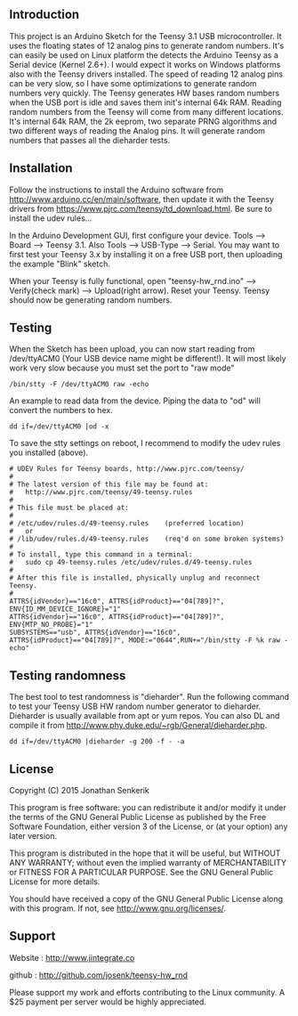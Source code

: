 Introduction
------------

  This project is an Arduino Sketch for the Teensy 3.1 USB microcontroller.  It uses the floating states of 12 analog pins to generate random numbers.  It's can easily be used on Linux platform the detects the Arduino Teensy as a Serial device (Kernel 2.6+).  I would expect it works on Windows platforms also with the Teensy drivers installed.  The speed of reading 12 analog pins can be very slow, so I have some optimizations to generate random numbers very quickly.  The Teensy generates HW bases random numbers when the USB port is idle and saves them init's internal 64k RAM.  Reading random numbers from the Teensy will come from many different locations.   It's internal 64k RAM, the 2k eeprom, two separate PRNG algorithms and two different ways of reading the Analog pins.  It will generate random numbers that passes all the dieharder tests.

Installation
------------------------

  Follow the instructions to install the Arduino software from <http://www.arduino.cc/en/main/software>, then update it with the Teensy drivers from <https://www.pjrc.com/teensy/td_download.html>.   Be sure to install the udev rules...

  In the Arduino Development GUI, first configure your device.  Tools --> Board --> Teensy 3.1.  Also Tools --> USB-Type --> Serial.  You may want to first test your Teensy 3.x by installing it on a free USB port, then uploading the example "Blink" sketch.

  When your Teensy is fully functional, open "teensy-hw_rnd.ino" --> Verify(check mark) --> Upload(right arrow).  Reset your Teensy.  Teensy should now be generating random numbers.

Testing
-------

   When the Sketch has been upload, you can now start reading from /dev/ttyACM0 (Your USB device name might be different!).   It will most likely work very slow because you must set the port to "raw mode"

```
/bin/stty -F /dev/ttyACM0 raw -echo
```

  An example to read data from the device.  Piping the data to "od" will convert the numbers to hex.

```
dd if=/dev/ttyACM0 |od -x
```

  To save the stty settings on reboot, I recommend to modify the udev rules you installed (above).

```
# UDEV Rules for Teensy boards, http://www.pjrc.com/teensy/
#
# The latest version of this file may be found at:
#   http://www.pjrc.com/teensy/49-teensy.rules
#
# This file must be placed at:
#
# /etc/udev/rules.d/49-teensy.rules    (preferred location)
#   or
# /lib/udev/rules.d/49-teensy.rules    (req'd on some broken systems)
#
# To install, type this command in a terminal:
#   sudo cp 49-teensy.rules /etc/udev/rules.d/49-teensy.rules
#
# After this file is installed, physically unplug and reconnect Teensy.
#
ATTRS{idVendor}=="16c0", ATTRS{idProduct}=="04[789]?", ENV{ID_MM_DEVICE_IGNORE}="1"
ATTRS{idVendor}=="16c0", ATTRS{idProduct}=="04[789]?", ENV{MTP_NO_PROBE}="1"
SUBSYSTEMS=="usb", ATTRS{idVendor}=="16c0", ATTRS{idProduct}=="04[789]?", MODE:="0644",RUN+="/bin/stty -F %k raw -echo"
```


Testing randomness
------------------

  The best tool to test randomness is "dieharder".  Run the following command to test your Teensy USB HW random number generator to dieharder.   Dieharder is usually available from apt or yum repos.  You can also DL and compile it from <http://www.phy.duke.edu/~rgb/General/dieharder.php>.

```
dd if=/dev/ttyACM0 |dieharder -g 200 -f - -a
```

License
-------

Copyright (C) 2015 Jonathan Senkerik

This program is free software: you can redistribute it and/or modify
it under the terms of the GNU General Public License as published by
the Free Software Foundation, either version 3 of the License, or
(at your option) any later version.

This program is distributed in the hope that it will be useful,
but WITHOUT ANY WARRANTY; without even the implied warranty of
MERCHANTABILITY or FITNESS FOR A PARTICULAR PURPOSE.  See the
GNU General Public License for more details.

You should have received a copy of the GNU General Public License
along with this program.  If not, see <http://www.gnu.org/licenses/>.


Support
-------
  Website : http://www.jintegrate.co

  github  : http://github.com/josenk/teensy-hw_rnd

  Please support my work and efforts contributing to the Linux community.  A $25 payment per server would be highly appreciated.

